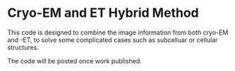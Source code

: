 # Cryo-EM and ET Hybrid Method
This code is designed to combine the image information from both cryo-EM and -ET, to solve some complicated cases such as subcelluar or cellular structures.

The code will be posted once work published.
